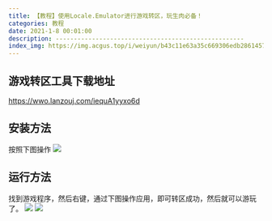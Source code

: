 ```yaml
---
title: 【教程】使用Locale.Emulator进行游戏转区，玩生肉必备！
categories: 教程
date: 2021-1-8 00:01:00
description: ----------------------------------------------------
index_img: https://img.acgus.top/i/weiyun/b43c11e63a35c669306edb286145738bf7d490222b45cfc2f41cfff0447495728a73309690c15bc57ea1e055c38f4f51.webp
---
```

## 游戏转区工具下载地址
https://wwo.lanzouj.com/iequA1yyxo6d

## 安装方法
按照下图操作
![](https://img.acgus.top/i/2023/04/f8fa997085203519.webp)

## 运行方法
找到游戏程序，然后右键，通过下图操作应用，即可转区成功，然后就可以游玩了。
![](https://img.acgus.top/i/2023/04/03871ac06d203633.webp)
![](https://img.acgus.top/i/2023/04/09ccae7053203632.webp)